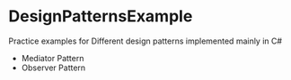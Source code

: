 # DesignPatternsExample

Practice examples for Different design patterns implemented mainly in C#

- Mediator Pattern
- Observer Pattern
